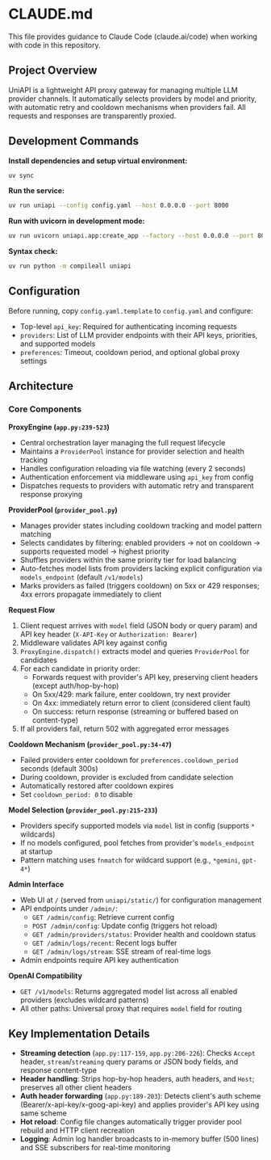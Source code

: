 # CLAUDE.md

This file provides guidance to Claude Code (claude.ai/code) when working with code in this repository.

## Project Overview

UniAPI is a lightweight API proxy gateway for managing multiple LLM provider channels. It automatically selects providers by model and priority, with automatic retry and cooldown mechanisms when providers fail. All requests and responses are transparently proxied.

## Development Commands

**Install dependencies and setup virtual environment:**
```bash
uv sync
```

**Run the service:**
```bash
uv run uniapi --config config.yaml --host 0.0.0.0 --port 8000
```

**Run with uvicorn in development mode:**
```bash
uv run uvicorn uniapi.app:create_app --factory --host 0.0.0.0 --port 8000 --reload
```

**Syntax check:**
```bash
uv run python -m compileall uniapi
```

## Configuration

Before running, copy `config.yaml.template` to `config.yaml` and configure:
- Top-level `api_key`: Required for authenticating incoming requests
- `providers`: List of LLM provider endpoints with their API keys, priorities, and supported models
- `preferences`: Timeout, cooldown period, and optional global proxy settings

## Architecture

### Core Components

**ProxyEngine (`app.py:239-523`)**
- Central orchestration layer managing the full request lifecycle
- Maintains a `ProviderPool` instance for provider selection and health tracking
- Handles configuration reloading via file watching (every 2 seconds)
- Authentication enforcement via middleware using `api_key` from config
- Dispatches requests to providers with automatic retry and transparent response proxying

**ProviderPool (`provider_pool.py`)**
- Manages provider states including cooldown tracking and model pattern matching
- Selects candidates by filtering: enabled providers → not on cooldown → supports requested model → highest priority
- Shuffles providers within the same priority tier for load balancing
- Auto-fetches model lists from providers lacking explicit configuration via `models_endpoint` (default `/v1/models`)
- Marks providers as failed (triggers cooldown) on 5xx or 429 responses; 4xx errors propagate immediately to client

**Request Flow**
1. Client request arrives with `model` field (JSON body or query param) and API key header (`X-API-Key` or `Authorization: Bearer`)
2. Middleware validates API key against config
3. `ProxyEngine.dispatch()` extracts model and queries `ProviderPool` for candidates
4. For each candidate in priority order:
   - Forwards request with provider's API key, preserving client headers (except auth/hop-by-hop)
   - On 5xx/429: mark failure, enter cooldown, try next provider
   - On 4xx: immediately return error to client (considered client fault)
   - On success: return response (streaming or buffered based on content-type)
5. If all providers fail, return 502 with aggregated error messages

**Cooldown Mechanism (`provider_pool.py:34-47`)**
- Failed providers enter cooldown for `preferences.cooldown_period` seconds (default 300s)
- During cooldown, provider is excluded from candidate selection
- Automatically restored after cooldown expires
- Set `cooldown_period: 0` to disable

**Model Selection (`provider_pool.py:215-233`)**
- Providers specify supported models via `model` list in config (supports `*` wildcards)
- If no models configured, pool fetches from provider's `models_endpoint` at startup
- Pattern matching uses `fnmatch` for wildcard support (e.g., `*gemini`, `gpt-4*`)

**Admin Interface**
- Web UI at `/` (served from `uniapi/static/`) for configuration management
- API endpoints under `/admin/`:
  - `GET /admin/config`: Retrieve current config
  - `POST /admin/config`: Update config (triggers hot reload)
  - `GET /admin/providers/status`: Provider health and cooldown status
  - `GET /admin/logs/recent`: Recent logs buffer
  - `GET /admin/logs/stream`: SSE stream of real-time logs
- Admin endpoints require API key authentication

**OpenAI Compatibility**
- `GET /v1/models`: Returns aggregated model list across all enabled providers (excludes wildcard patterns)
- All other paths: Universal proxy that requires `model` field for routing

## Key Implementation Details

- **Streaming detection** (`app.py:117-159`, `app.py:206-226`): Checks `Accept` header, `stream`/`streaming` query params or JSON body fields, and response content-type
- **Header handling**: Strips hop-by-hop headers, auth headers, and `Host`; preserves all other client headers
- **Auth header forwarding** (`app.py:189-203`): Detects client's auth scheme (Bearer/x-api-key/x-goog-api-key) and applies provider's API key using same scheme
- **Hot reload**: Config file changes automatically trigger provider pool rebuild and HTTP client recreation
- **Logging**: Admin log handler broadcasts to in-memory buffer (500 lines) and SSE subscribers for real-time monitoring
